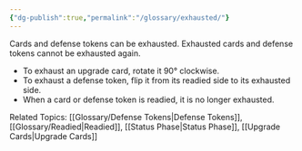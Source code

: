 ```yaml
---
{"dg-publish":true,"permalink":"/glossary/exhausted/"}
---
```


Cards and defense tokens can be exhausted. Exhausted cards and defense tokens cannot be exhausted again.

- To exhaust an upgrade card, rotate it 90° clockwise.
- To exhaust a defense token, flip it from its readied side to its exhausted side.
- When a card or defense token is readied, it is no longer exhausted.

Related Topics: [[Glossary/Defense Tokens\|Defense Tokens]], [[Glossary/Readied\|Readied]], [[Status Phase\|Status Phase]], [[Upgrade Cards\|Upgrade Cards]]
